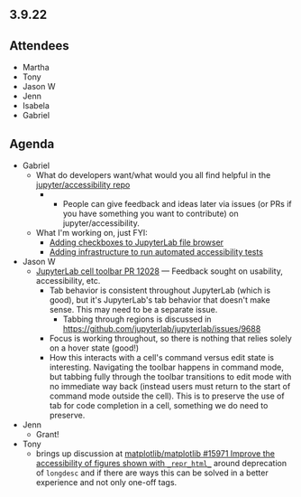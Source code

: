 ## 3.9.22

## Attendees
- Martha
- Tony
- Jason W
- Jenn
- Isabela
- Gabriel

## Agenda
- Gabriel
    - What do developers want/what would you all find helpful in the [jupyter/accessibility repo](https://github.com/jupyter/accessibility)
        - - People can give feedback and ideas later via issues (or PRs if you have something you want to contribute) on jupyter/accessibility.
    - What I'm working on, just FYI:
        - [Adding checkboxes to JupyterLab file browser](https://github.com/jupyterlab/retrolab/issues/260#issuecomment-1035610998)
        - [Adding infrastructure to run automated accessibility tests](https://github.com/gabalafou/accessibility/tree/axe/tests/retrolab)
- Jason W
    - [JupyterLab cell toolbar PR 12028](https://github.com/jupyterlab/jupyterlab/pull/12028) — Feedback sought on usability, accessibility, etc.
        - Tab behavior is consistent throughout JupyterLab (which is good), but it's JupyterLab's tab behavior that doesn't make sense. This may need to be a separate issue.
            - Tabbing through regions is discussed in https://github.com/jupyterlab/jupyterlab/issues/9688
        - Focus is working throughout, so there is nothing that relies solely on a hover state (good!)
        - How this interacts with a cell's command versus edit state is interesting. Navigating the toolbar happens in command mode, but tabbing fully through the toolbar transitions to edit mode with no immediate way back (instead users must return to the start of command mode outside the cell). This is to preserve the use of tab for code completion in a cell, something we do need to preserve.
- Jenn
    - Grant!
- Tony 
    - brings up discussion at [matplotlib/matplotlib #15971 Improve the accessibility of figures shown with `_repr_html_`](https://github.com/matplotlib/matplotlib/issues/15971#issuecomment-1062772917) around deprecation of `longdesc` and if there are ways this can be solved in a better experience and not only one-off tags.